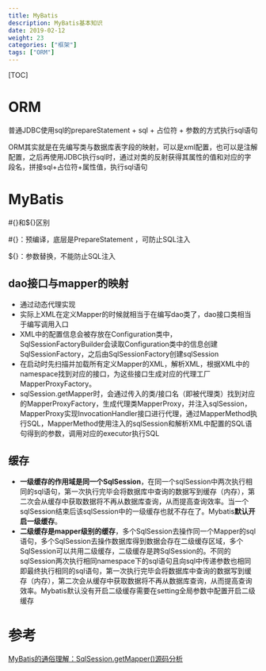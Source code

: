 ```yaml
---
title: MyBatis
description: MyBatis基本知识
date: 2019-02-12
weight: 23
categories: ["框架"]
tags: ["ORM"]
---
```


[TOC]

# ORM

普通JDBC使用sql的prepareStatement + sql + 占位符 + 参数的方式执行sql语句

ORM其实就是在先编写类与数据库表字段的映射，可以是xml配置，也可以是注解配置，之后再使用JDBC执行sql时，通过对类的反射获得其属性的值和对应的字段名，拼接sql+占位符+属性值，执行sql语句

# MyBatis

#{}和${}区别

#{}：预编译，底层是PrepareStatement ，可防止SQL注入

${}：参数替换，不能防止SQL注入

## dao接口与mapper的映射

* 通过动态代理实现
* 实际上XML在定义Mapper的时候就相当于在编写dao类了，dao接口类相当于编写调用入口
* XML中的配置信息会被存放在Configuration类中，SqlSessionFactoryBuilder会读取Configuration类中的信息创建SqlSessionFactory，之后由SqlSessionFactory创建sqlSession
* 在启动时先扫描并加载所有定义Mapper的XML，解析XML，根据XML中的namespace找到对应的接口，为这些接口生成对应的代理工厂MapperProxyFactory。
* sqlSession.getMapper时，会通过传入的类/接口名（即被代理类）找到对应的MapperProxyFactory，生成代理类MapperProxy，并注入sqlSession，MapperProxy实现InvocationHandler接口进行代理，通过MapperMethod执行SQL，MapperMethod使用注入的sqlSession和解析XML中配置的SQL语句得到的参数，调用对应的executor执行SQL

## 缓存

- **一级缓存的作用域是同一个SqlSession**，在同一个sqlSession中两次执行相同的sql语句，第一次执行完毕会将数据库中查询的数据写到缓存（内存），第二次会从缓存中获取数据将不再从数据库查询，从而提高查询效率。当一个sqlSession结束后该sqlSession中的一级缓存也就不存在了。Mybatis**默认开启一级缓存**。
- **二级缓存是mapper级别的缓存**，多个SqlSession去操作同一个Mapper的sql语句，多个SqlSession去操作数据库得到数据会存在二级缓存区域，多个SqlSession可以共用二级缓存，二级缓存是跨SqlSession的。不同的sqlSession两次执行相同namespace下的sql语句且向sql中传递参数也相同即最终执行相同的sql语句，第一次执行完毕会将数据库中查询的数据写到缓存（内存），第二次会从缓存中获取数据将不再从数据库查询，从而提高查询效率。Mybatis默认没有开启二级缓存需要在setting全局参数中配置开启二级缓存

# 参考

[MyBatis的通俗理解：SqlSession.getMapper()源码分析](https://blog.csdn.net/qq_40645822/article/details/101844675)